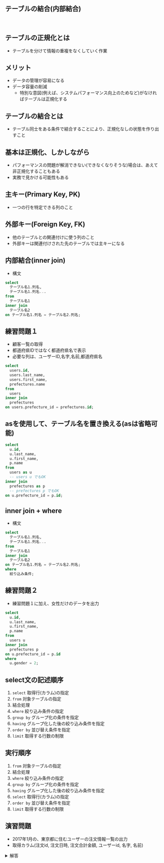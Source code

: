 ## テーブルの結合(内部結合)
  
<br>

テーブルの正規化とは
-----
- テーブルを分けて情報の重複をなくしていく作業  
  
メリット
-----
- データの管理が容易になる
- データ容量の削減
  - 特別な意図(例えば、システムパフォーマンス向上のためなど)がなければテーブルは正規化する  
  
テーブルの結合とは
-----
- テーブル同士をある条件で結合することにより、正規化なしの状態を作り出すこと  
  
基本は正規化、しかしながら
-----
- パフォーマンスの問題が解消できない(できなくなりそうな)場合は、あえて非正規化することもある
- 実務で見かける可能性もある  
  
主キー(Primary Key, PK)
-----
- 一つの行を特定できる列のこと  
  
外部キー(Foreign Key, FK)
-----
- 他のテーブルとの関連付けに使う列のこと
- 外部キーは関連付けされた先のテーブルでは主キーになる  
  
内部結合(inner join)
-----
- 構文
``` sql
select
  テーブル名1.列名,
  テーブル名1.列名...
from
  テーブル名1
inner join
  テーブル名2
on テーブル名1.列名 = テーブル名2.列名;
```

練習問題１
-----
- 顧客一覧の取得
- 都道府県IDではなく都道府県名で表示
- 必要な列は、ユーザーID,名字,名前,都道府県名
```sql
select
  users.id,
  users.last_name,
  users.first_name,
  prefectures.name
from
  users
inner join
  prefectures
on users.prefecture_id = prefectures.id;
```

asを使用して、テーブル名を置き換える(asは省略可能)
-----
``` sql
select
  u.id,
  u.last_name,
  u.first_name,
  p.name
from
  users as u
  -- users u でもOK
inner join
  prefectures as p
  -- prefectures p でもOK
on u.prefecture_id = p.id;
```

inner join + where
-----
- 構文
```sql
select
  テーブル名1.列名,
  テーブル名1.列名...
from
  テーブル名1
inner join
  テーブル名2
on テーブル名1.列名 = テーブル名2.列名;
where
  絞り込み条件;
```

練習問題２
-----
- 練習問題１に加え、女性だけのデータを出力
```sql
select
  u.id,
  u.last_name,
  u.first_name,
  p.name
from
  users u
inner join
  prefectures p
on u.prefecture_id = p.id
where
  u.gender = 2;
```

select文の記述順序
-----
1. `select` 取得行(カラム)の指定
2. `from` 対象テーブルの指定
3. 結合処理
4. `where` 絞り込み条件の指定
5. `group by` グループ化の条件を指定
6. `having` グループ化した後の絞り込み条件を指定
7. `order by` 並び替え条件を指定
8. `limit` 取得する行数の制限

実行順序
-----
1. `from` 対象テーブルの指定
2. 結合処理
3. `where` 絞り込み条件の指定
4. `group by` グループ化の条件を指定
5. `having` グループ化した後の絞り込み条件を指定
6. `select` 取得行(カラム)の指定
7. `order by` 並び替え条件を指定
8. `limit` 取得する行数の制限

演習問題
-----
- 2017年1月の、東京都に住むユーザーの注文情報一覧の出力
- 取得カラム(注文id, 注文日時, 注文合計金額, ユーザーid, 名字, 名前)

<details><summary>解答</summary>

```sql
select
  o.id,
  o.order_time,
  o.amount,
  u.id user_id,
  u.last_name,
  u.first_name
from
  orders o
inner join
  users u
on o.user_id = u.id
where
  u.prefecture_id = 13
  and extract(year_month from o.order_time) = 201701;
  -- and o.order_time >= '2017-01-01 00:00:00'
  -- and o.order_time < '2017-02-01 00:00:00'
-- order by order_id;
```

</details>  
<br>
